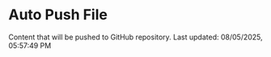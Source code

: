 # Auto Push File

Content that will be pushed to GitHub repository.
Last updated: 08/05/2025, 05:57:49 PM